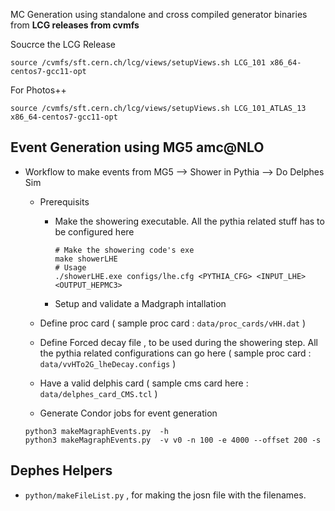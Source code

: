 MC Generation using standalone and cross compiled generator binaries from **LCG releases from cvmfs**

Soucrce the LCG Release
```
source /cvmfs/sft.cern.ch/lcg/views/setupViews.sh LCG_101 x86_64-centos7-gcc11-opt 
```
For Photos++
```
source /cvmfs/sft.cern.ch/lcg/views/setupViews.sh LCG_101_ATLAS_13  x86_64-centos7-gcc11-opt
```

## Event Generation using MG5 amc@NLO
- Workflow to make events from MG5 --> Shower in Pythia --> Do Delphes Sim
  - Prerequisits
    - Make the showering executable. All the pythia related stuff has to be configured here 
        ```
        # Make the showering code's exe
        make showerLHE
        # Usage
        ./showerLHE.exe configs/lhe.cfg <PYTHIA_CFG> <INPUT_LHE> <OUTPUT_HEPMC3>
        ```
    - Setup and validate a Madgraph intallation
        
  - Define proc card ( sample proc card : `data/proc_cards/vHH.dat` )
  - Define Forced decay file , to be used during the showering step. All the pythia related configurations can go here ( sample proc card : `data/vvHTo2G_lheDecay.configs` )
  - Have a valid delphis card ( sample cms card here : `data/delphes_card_CMS.tcl` )
  - Generate Condor jobs for event generation
  ```
  python3 makeMagraphEvents.py  -h
  python3 makeMagraphEvents.py  -v v0 -n 100 -e 4000 --offset 200 -s
  ```

## Dephes Helpers
 * `python/makeFileList.py` , for making the josn file with the filenames.


